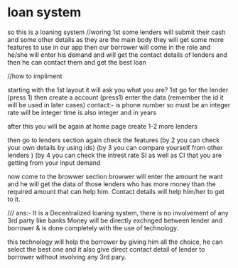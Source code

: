 # loan system
so this is a loaning system 
//woring 
1st some lenders will submit their cash and some other details 
as they are the main body they will get some more  features to use in our app then our borrower will
come in the role and he/she will enter his demand and will get the contact details of lenders and then he can contact them and get the best loan

//how to impliment

starting with the 1st layout it will ask you what you are?
1st  go for the lender (press 1)
then create a account (press1)
enter the data (remember the id it will be used in later cases)
contact:- is phone number so must be an integer
rate will be integer 
time is also integer and in years 

after this you will be again at home page 
create 1-2 more lenders

then go to lenders section again check the features 
(by 2 you can check your own  details by using ids)
(by 3 you can compare yourself from other lenders )
(by 4 you can check the intrest rate SI as well as CI
that you are getting from your input demand


now come to the browwer section 
browwer will enter the amount he want and he will get the data of those lenders who has more money than the required amount that can help him.
Contact details will help him/her to get to it.

///
ans:- It is a Decentralized loaning system, there is no involvement of any 3rd party like banks
Money will be directly exchnged between lender and borrower & is done completely with the use of technology.

this technology will help the borrower by giving him all the choice, he can select the best one and it also give direct contact detail of lender to borrower without involving any 3rd pary. 
